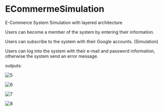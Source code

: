 # ECommermeSimulation
 E-Commerce System Simulation with layered architecture

Users can become a member of the system by entering their information.

Users can subscribe to the system with their Google accounts. (Simulation)

Users can log into the system with their e-mail and password information, otherwise the system send an error message.


outputs:

![5](https://user-images.githubusercontent.com/34512770/117546453-2f668280-b033-11eb-9023-6a9512885ef6.png)

![6](https://user-images.githubusercontent.com/34512770/117546454-2fff1900-b033-11eb-99fc-b2ef3b090d94.png)

![7](https://user-images.githubusercontent.com/34512770/117546455-2fff1900-b033-11eb-96f9-178278a73b4d.png)

![8](https://user-images.githubusercontent.com/34512770/117546457-3097af80-b033-11eb-92e3-9fb94f5eac8a.png)



